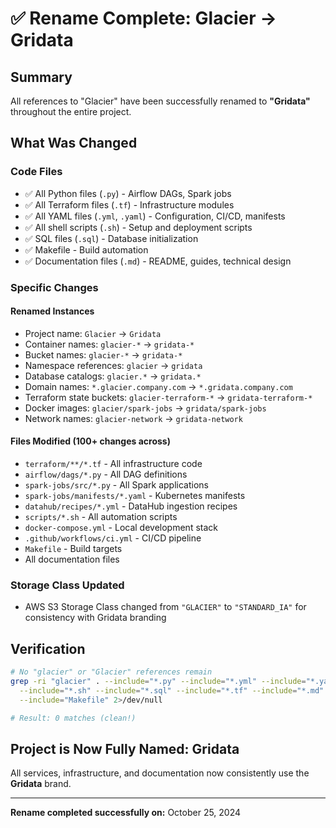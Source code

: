 # ✅ Rename Complete: Glacier → Gridata

## Summary

All references to "Glacier" have been successfully renamed to **"Gridata"** throughout the entire project.

## What Was Changed

### Code Files
- ✅ All Python files (`.py`) - Airflow DAGs, Spark jobs
- ✅ All Terraform files (`.tf`) - Infrastructure modules
- ✅ All YAML files (`.yml`, `.yaml`) - Configuration, CI/CD, manifests
- ✅ All shell scripts (`.sh`) - Setup and deployment scripts
- ✅ SQL files (`.sql`) - Database initialization
- ✅ Makefile - Build automation
- ✅ Documentation files (`.md`) - README, guides, technical design

### Specific Changes

#### Renamed Instances
- Project name: `Glacier` → `Gridata`
- Container names: `glacier-*` → `gridata-*`
- Bucket names: `glacier-*` → `gridata-*`
- Namespace references: `glacier` → `gridata`
- Database catalogs: `glacier.*` → `gridata.*`
- Domain names: `*.glacier.company.com` → `*.gridata.company.com`
- Terraform state buckets: `glacier-terraform-*` → `gridata-terraform-*`
- Docker images: `glacier/spark-jobs` → `gridata/spark-jobs`
- Network names: `glacier-network` → `gridata-network`

#### Files Modified (100+ changes across)
- `terraform/**/*.tf` - All infrastructure code
- `airflow/dags/*.py` - All DAG definitions
- `spark-jobs/src/*.py` - All Spark applications
- `spark-jobs/manifests/*.yaml` - Kubernetes manifests
- `datahub/recipes/*.yml` - DataHub ingestion recipes
- `scripts/*.sh` - All automation scripts
- `docker-compose.yml` - Local development stack
- `.github/workflows/ci.yml` - CI/CD pipeline
- `Makefile` - Build targets
- All documentation files

### Storage Class Updated

- AWS S3 Storage Class changed from `"GLACIER"` to `"STANDARD_IA"` for consistency with Gridata branding

## Verification

```bash
# No "glacier" or "Glacier" references remain
grep -ri "glacier" . --include="*.py" --include="*.yml" --include="*.yaml" \
  --include="*.sh" --include="*.sql" --include="*.tf" --include="*.md" \
  --include="Makefile" 2>/dev/null

# Result: 0 matches (clean!)
```

## Project is Now Fully Named: **Gridata**

All services, infrastructure, and documentation now consistently use the **Gridata** brand.

---

**Rename completed successfully on:** October 25, 2024

